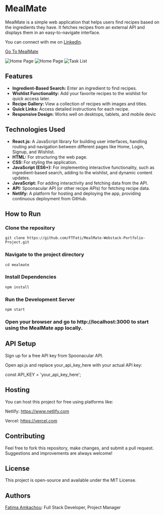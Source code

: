 # MealMate

MealMate is a simple web application that helps users find recipes based on the ingredients they have. It fetches recipes from an external API and displays them in an easy-to-navigate interface.

You can connect with me on [LinkedIn](https://www.linkedin.com/in/fatima-amkachou-7a0a53278/).

[Go To MealMate](https://mealmatapp.netlify.app/)

![Home Page](images/home1.jpg)
![Home Page](images/home2.jpg)
![Task List](images/Wishlist.jpg)
## Features

- <b>Ingredient-Based Search:</b> Enter an ingredient to find recipes.
- <b>Wishlist Functionality:</b> Add your favorite recipes to the wishlist for quick access later.
- <b>Recipe Gallery: </b>View a collection of recipes with images and titles.
- <b>Quick Links: </b>Access detailed instructions for each recipe.
- <b>Responsive Design:</b> Works well on desktops, tablets, and mobile devic

## Technologies Used

- <b>React.js:</b> A JavaScript library for building user interfaces, handling routing and navigation between different pages like Home, Login, Signup, and Wishlist.
- <b>HTML:</b> For structuring the web page.
- <b>CSS: </b>For styling the application.
- <b>JavaScript (ES6+):</b> For implementing interactive functionality, such as ingredient-based search, adding to the wishlist, and dynamic content updates.
- <b>JavaScript:</b> For adding interactivity and fetching data from the API.
- <b>API:</b> Spoonacular API (or other recipe APIs) for fetching recipe data.
- <b>Netlify:</b> A platform for hosting and deploying the app, providing continuous deployment from GitHub.

## How to Run

### Clone the repository
`git clone https://github.com/FTFati/MealMate-Webstack-Portfolio-Project.git`

### Navigate to the project directory
`cd mealmate`

### Install Dependencies
`npm install`

### Run the Development Server
`npm start`

### Open your browser and go to http://localhost:3000 to start using the MealMate app locally.

## API Setup

Sign up for a free API key from Spoonacular API.

Open api.js and replace your_api_key_here with your actual API key:

const API_KEY = 'your_api_key_here';

## Hosting

You can host this project for free using platforms like:

Netlify: https://www.netlify.com

Vercel: https://vercel.com

## Contributing

Feel free to fork this repository, make changes, and submit a pull request. Suggestions and improvements are always welcome!

## License

This project is open-source and available under the MIT License.

## Authors
[Fatima Amkachou](https://github.com/FTFati): Full Stack Developer, Project Manager
